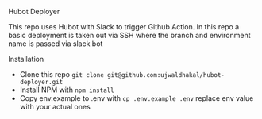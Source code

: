 Hubot Deployer

This repo uses Hubot with Slack to trigger Github Action. In this repo a basic deployment is taken out via SSH where the branch and environment name is passed via slack bot


Installation
- Clone this repo `git clone git@github.com:ujwaldhakal/hubot-deployer.git`
- Install NPM with `npm install`
- Copy env.example to .env with `cp .env.example .env` replace env value with your actual ones



